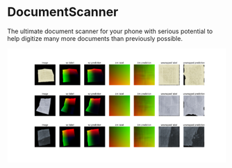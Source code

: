 # DocumentScanner
The ultimate document scanner for your phone with serious potential to help digitize many more documents than previously possible.

![Current Performance](docs/benchmark.png)